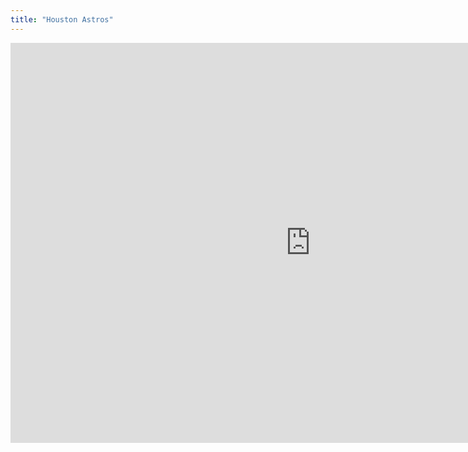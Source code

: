 ```yaml
---
title: "Houston Astros"
---
```


<iframe id="igraph" scrolling="no" style="border:none;" seamless="seamless" src="https://fancygama.github.io/ss_plots/HOU.html" height="640" width="960"></iframe>